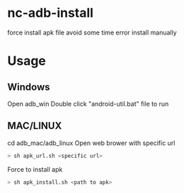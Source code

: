 # nc-adb-install
force install apk file avoid some time error install manually

# Usage

## Windows
Open adb_win
Double click "android-util.bat" file to run

## MAC/LINUX
cd adb_mac/adb_linux
Open web brower with specific url
```bash
> sh apk_url.sh <specific url>
```
Force to install apk
```bash
> sh apk_install.sh <path to apk>
```

